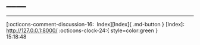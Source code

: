 <!---ID: note-19072023-151848--->
# ____
----


[:octicons-comment-discussion-16:&nbsp; Index][Index]{ .md-button }
[Index]: http://127.0.0.1:8000/
:octicons-clock-24:{ style=color:green }  
15:18:48  
<!--- ID: [](week-29072023.md) --->
<!--- IDW: (/home/wz/wz-notes/docs/week-29072023.md)(note-19072023-151848.md) --->

